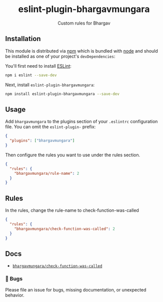 <div align="center">
 <h1>eslint-plugin-bhargavmungara</h1>

 <p>Custom rules for Bhargav</p>
</div>

## Installation

This module is distributed via [npm](https://www.npmjs.com) which is bundled with [node](https://nodejs.org/en/) and should be installed as one of your project's `devDependencies`:

You'll first need to install [ESLint](https://eslint.org/):

```sh
npm i eslint --save-dev
```

Next, install `eslint-plugin-bhargavmungara`:

```sh
npm install eslint-plugin-bhargavmungara --save-dev
```

## Usage

Add `bhargavmungara` to the plugins section of your `.eslintrc` configuration file. You can omit the `eslint-plugin-` prefix:

```json
{
  "plugins": ["bhargavmungara"]
}
```

Then configure the rules you want to use under the rules section.

```json
{
  "rules": {
    "bhargavmungara/rule-name": 2
  }
}
```

## Rules

<!-- begin auto-generated rules list -->

In the rules, change the rule-name to check-function-was-called

```json
{
  "rules": {
    "bhargavmungara/check-function-was-called": 2
  }
}
```

## Docs

- [`bhargavmungara/check-function-was-called`](docs/rules/check-function-was-called.md)

### 🐛 Bugs

Please file an issue for bugs, missing documentation, or unexpected behavior.
